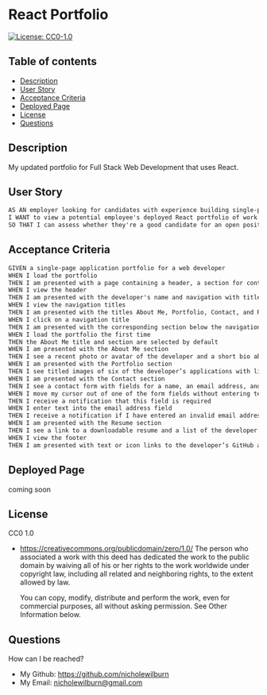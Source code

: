 # React Portfolio
[![License: CC0-1.0](https://licensebuttons.net/l/zero/1.0/80x15.png)](http://creativecommons.org/publicdomain/zero/1.0/)

## Table of contents
* [Description](#description)
* [User Story](#installIns)
* [Acceptance Criteria](#usage)
* [Deployed Page](#testIns)
* [License](#license)
* [Questions](#questions)

<a name="description"></a>
## Description 
My updated portfolio for Full Stack Web Development that uses React.

<a name="installIns"></a>
## User Story 
```md
AS AN employer looking for candidates with experience building single-page applications
I WANT to view a potential employee's deployed React portfolio of work samples
SO THAT I can assess whether they're a good candidate for an open position
```

<a name="usage"></a>
## Acceptance Criteria 

```md
GIVEN a single-page application portfolio for a web developer
WHEN I load the portfolio
THEN I am presented with a page containing a header, a section for content, and a footer
WHEN I view the header
THEN I am presented with the developer's name and navigation with titles corresponding to different sections of the portfolio
WHEN I view the navigation titles
THEN I am presented with the titles About Me, Portfolio, Contact, and Resume, and the title corresponding to the current section is highlighted
WHEN I click on a navigation title
THEN I am presented with the corresponding section below the navigation without the page reloading and that title is highlighted
WHEN I load the portfolio the first time
THEN the About Me title and section are selected by default
WHEN I am presented with the About Me section
THEN I see a recent photo or avatar of the developer and a short bio about them
WHEN I am presented with the Portfolio section
THEN I see titled images of six of the developer’s applications with links to both the deployed applications and the corresponding GitHub repository
WHEN I am presented with the Contact section
THEN I see a contact form with fields for a name, an email address, and a message
WHEN I move my cursor out of one of the form fields without entering text
THEN I receive a notification that this field is required
WHEN I enter text into the email address field
THEN I receive a notification if I have entered an invalid email address
WHEN I am presented with the Resume section
THEN I see a link to a downloadable resume and a list of the developer’s proficiencies
WHEN I view the footer
THEN I am presented with text or icon links to the developer’s GitHub and LinkedIn profiles, and their profile on a third platform (Stack Overflow, Twitter) 
```

<a name="testIns"></a>
## Deployed Page

coming soon

<a name="license"></a>
## License
CC0 1.0
- https://creativecommons.org/publicdomain/zero/1.0/
    The person who associated a work with this deed has dedicated the work to the public domain by waiving all of his or her rights to the work worldwide under copyright law, including all related and neighboring rights, to the extent allowed by law.

    You can copy, modify, distribute and perform the work, even for commercial purposes, all without asking permission. See Other Information below.

<a name="questions"></a>   
## Questions
How can I be reached?
- My Github: https://github.com/nicholewilburn
- My Email: nicholewilburn@gmail.com
